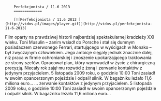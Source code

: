 
        Perfekcjonista / 11.6 2013 
        =============
        
        [![Perfekcjonista / 11.6 2013 ](http://vidos.pl/images/player.gif)](http://vidos.pl/perfekcjonista-11-6-2013)
        
        
 Film oparty na prawdziwej historii najbardziej spektakularnej kradzieży XXI wieku. Toni Musulin – zanim wsiadł do Porsche i stał się dumnym posiadaczem czerwonego Ferrari, startującego w wyścigach w Monako – był zwyczajnym człowiekiem. Jego ambicje sięgały jednak znacznie dalej, niż praca w firmie ochroniarskiej i znoszenie upokarzającego traktowania ze strony szefów. Opracował plan, który wprowadził w życie z chirurgiczną precyzją. Niecały rok zajął mu rozwód z żoną i zerwanie kontaktów z jedynym przyjacielem. 5 listopada 2009 roku, o godzinie 10:00 Toni zasiadł w swoim opancerzonym pojeździe i odpalił silnik. W bagażniku leżało 11,6 miliona euro…   ... zerwanie kontaktów z jedynym przyjacielem. 5 listopada 2009 roku, o godzinie 10:00 Toni zasiadł w swoim opancerzonym pojeździe i odpalił silnik. W bagażniku leżało 11,6 miliona euro…
    